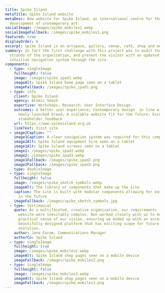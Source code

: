 ```yaml
---
title: Spike Island
metaTitle: Spike Island website
metaDesc: New website for Spike Island, an international centre for the
  development of contemporary art
socialImage: /images/spike_mobiles1.webp
socialImageFallback: /images/spike_mobiles1.png
featured: true
displayOrder: 6
excerpt: Spike Island is an artspace, gallery, venue, café, shop and more.
summary: In fact the first challenge with this project was to audit the many
  strands of the organisation, and present the visitor with an updated,
  intuitive navigation system through the site.
components:
  - type: singleImage
    fullheight: false
    image: /images/spike_ipad1.webp
    imageAlt: Spike Island home page seen on a tablet
    imageFallback: /images/spike_ipad1.png
  - type: info
    client: Spike Island
    agency: Atomic Smash
    expertise: Workshops; Research; User Interface Design
    outcomes: A better user-experience; Contemporary design  in line with a
      newly-launched brand; A scalable website fit for the future; Excellent
      stakeholder feedback
    url: https://www.spikeisland.org.uk
    linkText: Visit site
  - image2Caption: ""
    image1Caption: A clear navigation system was required for this complex site
    image2Alt: Spike Island equipment hire seen on a tablet
    image1Alt: Spike Island screens seen on a tablet
    image1: /images/spike_ipad2.webp
    image2: /images/spike_ipad3.webp
    image1Fallback: /images/spike_ipad2.png
    image2Fallback: /images/spike_ipad3.png
    type: doubleImage
  - type: singleImage
    fullheight: false
    image: /images/spike_sketch_symbols.webp
    imageAlt: The library of components that make up the site
    caption: The site is built with modular components allowing for easy expansion
      in the future
    imageFallback: /images/spike_sketch_symbols.jpg
  - type: testimonial
    quote: As a multifaceted, creative organisation, our requirements for our new
      website were inevitably complex. Ben worked closely with us to make
      practical sense of our vision, ensuring we ended up with an accessible and
      beautifully designed platform that has exciting scope for future
      evolution.
    author: Jane Faram, Communications Manager
    authorCo: Spike Island
  - type: singleImage
    fullheight: true
    image: /images/spike_mobiles2.webp
    imageAlt: Spike Island shop pages seen on a mobile device
    imageFallback: /images/spike_mobiles2.png
  - type: singleImage
    fullheight: false
    image: /images/spike_mobiles3.webp
    imageAlt: Spike Island shop pages seen on a mobile device
    imageFallback: /images/spike_mobiles3.png
---
```

